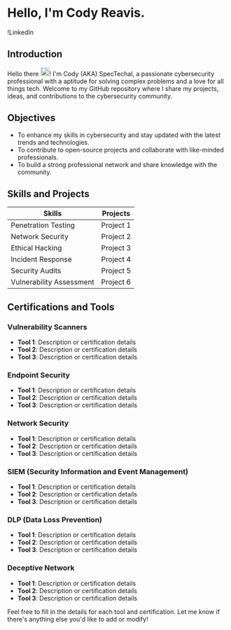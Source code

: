 # Hello, I'm Cody Reavis.

!LinkedIn

## Introduction
Hello there <img src="https://slackmojis.com/emojis/1532-lightsaber/download" alt="Lightsaber" width="20" height="20" />! I'm Cody (AKA) SpecTechal, a passionate cybersecurity professional with a aptitude for solving complex problems and a love for all things tech. Welcome to my GitHub repository where I share my projects, ideas, and contributions to the cybersecurity community.

## Objectives
- To enhance my skills in cybersecurity and stay updated with the latest trends and technologies.
- To contribute to open-source projects and collaborate with like-minded professionals.
- To build a strong professional network and share knowledge with the community.

## Skills and Projects

| **Skills**                | **Projects**                                                                 |
|---------------------------|------------------------------------------------------------------------------|
| Penetration Testing       | Project 1                        |
| Network Security          | Project 2                        |
| Ethical Hacking           | Project 3                        |
| Incident Response         | Project 4                        |
| Security Audits           | Project 5                        |
| Vulnerability Assessment  | Project 6                        |

## Certifications and Tools

### Vulnerability Scanners
- **Tool 1**: Description or certification details
- **Tool 2**: Description or certification details
- **Tool 3**: Description or certification details

### Endpoint Security
- **Tool 1**: Description or certification details
- **Tool 2**: Description or certification details
- **Tool 3**: Description or certification details

### Network Security
- **Tool 1**: Description or certification details
- **Tool 2**: Description or certification details
- **Tool 3**: Description or certification details

### SIEM (Security Information and Event Management)
- **Tool 1**: Description or certification details
- **Tool 2**: Description or certification details
- **Tool 3**: Description or certification details

### DLP (Data Loss Prevention)
- **Tool 1**: Description or certification details
- **Tool 2**: Description or certification details
- **Tool 3**: Description or certification details

### Deceptive Network
- **Tool 1**: Description or certification details
- **Tool 2**: Description or certification details
- **Tool 3**: Description or certification details

Feel free to fill in the details for each tool and certification. Let me know if there's anything else you'd like to add or modify!
